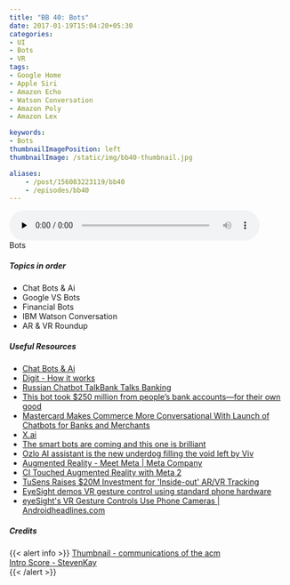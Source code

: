 ```yaml
---
title: "BB 40: Bots"
date: 2017-01-19T15:04:20+05:30
categories:
- UI
- Bots
- VR
tags:
- Google Home
- Apple Siri
- Amazon Echo
- Watson Conversation
- Amazon Poly
- Amazon Lex

keywords:
- Bots
thumbnailImagePosition: left
thumbnailImage: /static/img/bb40-thumbnail.jpg

aliases:
    - /post/156083223119/bb40
    - /episodes/bb40
---
```

<audio controls="controls" controls style="width: 450px;" preload="none" id="audio_player"><source  src='https://bangalorebits.s3.amazonaws.com/2017/BB_EP40_2017-03.mp3' type="audio/mp3">  </audio>
<BR>
Bots 
<!--more-->
##### Topics in order
- Chat Bots & Ai
- Google VS Bots
- Financial  Bots
- IBM Watson Conversation
- AR & VR Roundup

##### Useful Resources
*   [Chat Bots & Ai](http://venturebeat.com/2016/07/24/how-chatbots-and-a-i-will-change-the-future/)
*   [Digit - How it works](https://digit.co/about/how-it-works)
*   [Russian Chatbot TalkBank Talks Banking](http://www.pymnts.com/chatbot-tracker/2017/digit-savings-chatbot-facebook-messenger/)
*   [This bot took $250 million from people’s bank accounts—for their own good](http://fusion.net/story/354988/digit-savings-bank-account-bot/)
*   [Mastercard Makes Commerce More Conversational With Launch of Chatbots for Banks and Merchants](http://www.pymnts.com/chatbot-tracker/2016/chatbot-tracker-banks-credit-card-bots/)
*   [X.ai](https://x.ai/how-it-works/)
*   [The smart bots are coming and this one is brilliant](http://www.theverge.com/2016/4/7/11380470/amy-personal-digital-assistant-bot-ai-conversational)
*   [Ozlo AI assistant is the new underdog filling the void left by Viv](https://techcrunch.com/2016/10/12/ozlo-ai-assistant-is-the-new-underdog-filling-the-void-left-by-viv/)
*   [Augmented Reality - Meet Meta | Meta Company](https://www.metavision.com/meet-meta)
*   [CI Touched Augmented Reality with Meta 2](http://www.tomsguide.com/us/meta-2-ar-headset,review-3593.html)
*   [TuSens Raises $20M Investment for 'Inside-out' AR/VR Tracking](http://www.theverge.com/circuitbreaker/2017/1/4/14164206/smart-toothbrush-ara-ai-kolibree)
*   [EyeSight demos VR gesture control using standard phone hardware](https://techcrunch.com/2016/05/17/eyesight-vr/)
*   [eyeSight's VR Gesture Controls Use Phone Cameras | Androidheadlines.com](http://www.androidheadlines.com/2016/05/eyesights-vr-gesture-controls-use-phone-cameras.html)
##### Credits

{{< alert info  >}}
  [Thumbnail - communications of the acm](https://cacm.acm.org/magazines/2016/9/206247-the-edge-of-the-uncanny/abstract) <BR>
  [Intro Score - StevenKay](https://plus.google.com/+StevenKay_Detachment)<BR>
{{< /alert >}}
